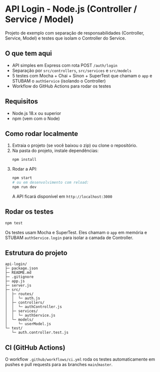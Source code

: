# API Login - Node.js (Controller / Service / Model)

Projeto de exemplo com separação de responsabilidades (Controller, Service, Model) e testes que isolam o Controller do Service.

## O que tem aqui
- API simples em Express com rota POST `/auth/login`
- Separação por `src/controllers`, `src/services` e `src/models`
- 5 testes com Mocha + Chai + Sinon + SuperTest que chamam o `app` e STUBAM o `authService` (isolando o Controller)
- Workflow do GitHub Actions para rodar os testes

## Requisitos
- Node.js 18.x ou superior
- npm (vem com o Node)

## Como rodar localmente
1. Extraia o projeto (se você baixou o zip) ou clone o repositório.
2. Na pasta do projeto, instale dependências:
   ```bash
   npm install
   ```
3. Rodar a API:
   ```bash
   npm start
   # ou em desenvolvimento com reload:
   npm run dev
   ```
   A API ficará disponível em `http://localhost:3000`

## Rodar os testes
```bash
npm test
```
Os testes usam Mocha e SuperTest. Eles chamam o `app` em memória e STUBAM `authService.login` para isolar a camada de Controller.

## Estrutura do projeto
```
api-login/
├─ package.json
├─ README.md
├─ .gitignore
├─ app.js
├─ server.js
├─ src/
│  ├─ routes/
│  │  └─ auth.js
│  ├─ controllers/
│  │  └─ authController.js
│  ├─ services/
│  │  └─ authService.js
│  └─ models/
│     └─ userModel.js
└─ test/
   └─ auth.controller.test.js
```

## CI (GitHub Actions)
O workflow `.github/workflows/ci.yml` roda os testes automaticamente em pushes e pull requests para as branches `main`/`master`.

